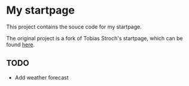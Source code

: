 # My startpage

This project contains the souce code for my startpage.

The original project is a fork of Tobias Stroch's startpage, which can be found [here](https://github.com/Tobias-Schoch/startpage "Tobias Stroch's startpage").

## TODO

* Add weather forecast

